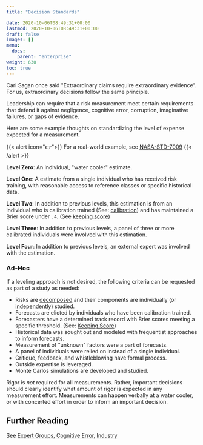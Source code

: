 ```yaml
---
title: "Decision Standards"

date: 2020-10-06T08:49:31+00:00
lastmod: 2020-10-06T08:49:31+00:00
draft: false
images: []
menu:
  docs:
    parent: "enterprise"
weight: 630
toc: true
---
```


Carl Sagan once said \"Extraordinary claims require extraordinary
evidence\". For us, extraordinary decisions follow the same principle.

Leadership can require that a risk measurement meet certain
requirements that defend it against negligence, cognitive error,
corruption, imaginative failures, or gaps of evidence.

Here are some example thoughts on standardizing the level of expense expected for a measurement.

{{< alert icon="👉">}}
For a real-world example, see
[NASA-STD-7009](https://standards.nasa.gov/standard/nasa/nasa-std-7009)
{{< /alert >}}

**Level Zero**: An individual, "water cooler" estimate.

**Level One**: A estimate from a single individual who has received risk training,
with reasonable access to reference classes or specific historical
    data.

**Level Two**: In addition to previous levels, this estimation is from an individual who is calibration trained (See: [calibration](/docs/estimation/forecasting/#calibration)) and has maintained a Brier score under `.4`. (See [keeping score](/docs/estimation/forecasting/#keeping-score))

**Level Three**: In addition to previous levels, a panel of three or more calibrated
individuals were involved with this estimation.

**Level Four**: In addition to previous levels, an external expert was involved with
the estimation.

### Ad-Hoc

If a leveling approach is not desired, the following criteria can be requested as part of a study as needed:

- Risks are [decomposed](https://en.wikipedia.org/wiki/Fermi_problem) and their components are individually (or [independently](https://ought.org/updates/2020-01-11-arguments)) studied.
- Forecasts are elicted by individuals who have been calibration
    trained.
- Forecasters have a determined track record with Brier scores meeting a specific threshold. (See: [Keeping Score](http://localhost:1313/docs/estimation/forecasting/#keeping-score))
- Historical data was sought out and modeled with frequentist approaches to inform forecasts.
- Measurement of \"unknown\" factors were a part of forecasts.
- A panel of individuals were relied on instead of a single individual.
- Critique, feedback, and whistleblowing have formal process.
- Outside expertise is leveraged.
- Monte Carlos simulations are developed and studied.

Rigor is _not_ required for all measurements. Rather, important decisions should clearly identify what amount of rigor is expected in any measurement effort. Measurements can happen verbally at a water cooler, or with concerted effort in order to inform an important decision.

## Further Reading

See [Expert Groups](/docs/other/reading-material/#expert-groups),
[Cognitive Error](/docs/other/reading-material/#cognitive-error),
[Industry](/docs/other/reading-material/#industry-examples)
